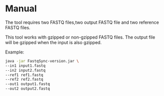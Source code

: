 # Manual

The tool requires two FASTQ files,two output FASTQ file and two reference FASTQ files.

This tool works with gzipped or non-gzipped FASTQ files. The output
file will be gzipped when the input is also gzipped.

Example:
```bash
java -jar FastqSync-version.jar \
--in1 input1.fastq
--in2 input2.fastq
--ref1 ref1.fastq
--ref2 ref2.fastq
--out1 output1.fastq
--out2 output2.fastq
```